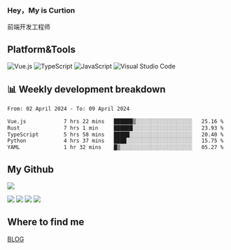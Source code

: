### Hey，My is Curtion
前端开发工程师
## Platform&Tools

![Vue.js](https://img.shields.io/badge/-Vue.js-4FC08D?style=flat-square&logo=Vue.js&logoColor=white)
![TypeScript](https://img.shields.io/badge/-TypeScript-007ACC?style=flat-square&logo=typescript&logoColor=white)
![JavaScript](https://img.shields.io/badge/-JavaScript-F7DF1E?style=flat-square&logo=javascript&logoColor=black)
![Visual Studio Code](https://img.shields.io/badge/-VSCode-007ACC?style=flat-square&logo=Visual-Studio-Code&logoColor=white)

## 📊 Weekly development breakdown

<!--START_SECTION:waka-->

```txt
From: 02 April 2024 - To: 09 April 2024

Vue.js            7 hrs 22 mins   ██████▒░░░░░░░░░░░░░░░░░░   25.16 %
Rust              7 hrs 1 min     ██████░░░░░░░░░░░░░░░░░░░   23.93 %
TypeScript        5 hrs 58 mins   █████░░░░░░░░░░░░░░░░░░░░   20.40 %
Python            4 hrs 37 mins   ████░░░░░░░░░░░░░░░░░░░░░   15.75 %
YAML              1 hr 32 mins    █▒░░░░░░░░░░░░░░░░░░░░░░░   05.27 %
```

<!--END_SECTION:waka-->

## My Github

![](http://github-profile-summary-cards.vercel.app/api/cards/profile-details?username=curtion&theme=nord_bright)

![](http://github-profile-summary-cards.vercel.app/api/cards/stats?username=curtion&theme=nord_bright)
![](http://github-profile-summary-cards.vercel.app/api/cards/productive-time?username=curtion&theme=nord_bright&utcOffset=8)
![](http://github-profile-summary-cards.vercel.app/api/cards/repos-per-language?username=curtion&theme=nord_bright)
![](http://github-profile-summary-cards.vercel.app/api/cards/most-commit-language?username=curtion&theme=nord_bright)

## Where to find me

[BLOG](https://blog.3gxk.net)
